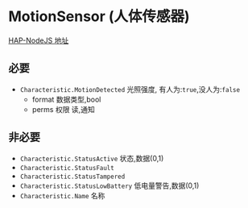 # MotionSensor (人体传感器)

[HAP-NodeJS 地址](https://github.com/KhaosT/HAP-NodeJS/blob/v0.4.50/lib/gen/HomeKitTypes.js#L3218)

必要
---
* `Characteristic.MotionDetected` 光照强度, 有人为:`true`,没人为:`false`
    * format 数据类型,bool
    * perms 权限 读,通知

非必要 
---

* `Characteristic.StatusActive`  状态,数据(0,1)
* `Characteristic.StatusFault`
* `Characteristic.StatusTampered`
* `Characteristic.StatusLowBattery` 低电量警告,数据(0,1)
* `Characteristic.Name` 名称